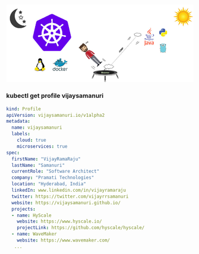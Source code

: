 ![Bio](vijaysamanuri-bio.jpg)

### kubectl get profile vijaysamanuri

```yaml
kind: Profile
apiVersion: vijaysamanuri.io/v1alpha2
metadata: 
  name: vijaysamanuri
  labels:
    cloud: true
    microservices: true
spec:
  firstName: "VijayRamaRaju"
  lastName: "Samanuri"
  currentRole: "Software Architect"
  company: "Pramati Technologies"
  location: "Hyderabad, India"
  linkedIn: www.linkedin.com/in/vijayramaraju
  twitter: https://twitter.com/vijayrrsamanuri
  website: https://vijaysamanuri.github.io/
  projects:
  - name: HyScale
    website: https://www.hyscale.io/
    projectLink: https://github.com/hyscale/hyscale/
  - name: WaveMaker
    website: https://www.wavemaker.com/
   ...
```


<!--
**vijaySamanuri/vijaysamanuri** is a ✨ _special_ ✨ repository because its `README.md` (this file) appears on your GitHub profile.

Here are some ideas to get you started:

- 🔭 I’m currently working on ...
- 🌱 I’m currently learning ...
- 👯 I’m looking to collaborate on ...
- 🤔 I’m looking for help with ...
- 💬 Ask me about ...
- 📫 How to reach me: ...
- 😄 Pronouns: ...
- ⚡ Fun fact: ...
-->
